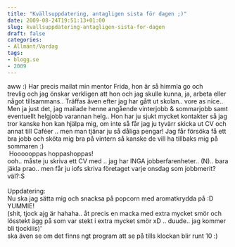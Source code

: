 ```yaml
---
title: "Kvällsuppdatering, antagligen sista för dagen ;)"
date: 2009-08-24T19:51:13+01:00
slug: kvallsuppdatering-antagligen-sista-for-dagen
draft: false
categories:
- Allmänt/Vardag
tags:
- blogg.se
- 2009
---
```

aww :) Har precis mailat min mentor Frida, hon är så himmla go och trevlig och jag önskar verkligen att hon och jag skulle kunna, ja, arbeta eller något tillsammans.. Träffas även efter jag har gått ut skolan.. vore as nice..   
Men ja just det, jag mailade henne angående vinterjobb & sommarjobb samt eventuellt helgjobb varannan helg.. Hon har ju sjukt mycket kontakter så jag tror kanske hon kan hjälpa mig, om inte så får jag ju tyvärr skicka ut CV och annat till Caféer .. men man tjänar ju så dåliga pengar! Jag får försöka få ett bra jobb och sköta mig bra på vintern så kanske de vill ha tillbaks mig på sommaren :)  
 Hoooooppas hoppashoppas!  
ooh.. måste ju skriva ett CV med .. jag har INGA jobberfarenheter.. (N).. bara jäkla prao.. men får ju iofs skriva företaget varje onsdag som jobbmerit? väl?:S   
   
Uppdatering:  
Nu ska jag sätta mig och snacksa på popcorn med aromatkrydda på :D YUMMIE!  
(shit, tjock ajg är hahaha.. åt precis en macka med extra mycket smör och lösstekt ägg på som var stekt i extra mycket smör xD .. duude.. jag kommer bli tjockiiis)'  
ska även se om det finns ngt program att se på tills klockan blir runt 10 :)